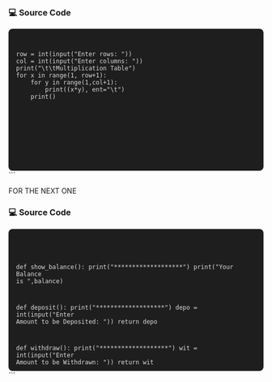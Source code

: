 ### 💻 Source Code
<div style="background-color:#1e1e1e; color:#dcdcdc; padding:15px; border-radius:8px; height:250px; overflow-y:auto;">
<pre><code>
row = int(input("Enter rows: "))  
col = int(input("Enter columns: "))  
print("\t\tMultiplication Table")  
for x in range(1, row+1):  
    for y in range(1,col+1):  
        print((x*y), ent="\t")  
    print()
</code></pre>
  </div> ``` 

FOR THE NEXT ONE

### 💻 Source Code
<div style="background-color:#1e1e1e; color:#dcdcdc; padding:15px; border-radius:8px; height:250px; overflow-y:auto;">
<pre><code>

def show_balance():
    print("*******************")
    print("Your Balance is ",balance)
    
def deposit():
    print("*******************")
    depo = int(input("Enter Amount to be Deposited: "))
    return depo 
    
def withdraw():
    print("*******************")
    wit = int(input("Enter Amount to be Withdrawn: "))
    return wit  
    
balance = 0
while True:
    print("*******************")
    print("        ATM        ")
    print("*******************")
    print("1. Show Balance")
    print("2. Deposit")
    print("3. Witdraw")
    print("4. Exit")
    
    choice = int(input("Answer (1-4): "))
    if choice == 1:
        show_balance()
    elif choice == 2:
        balance += deposit()
    elif choice == 3:
        balance -= withdraw()
    elif choice == 4:
        break
    else:
        print("*******************")
        print("Invalid Input")

</code></pre>
  </div> ``` 
